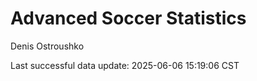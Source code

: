 # Advanced Soccer Statistics
Denis Ostroushko

<!-- gfm -->

Last successful data update: 2025-06-06 15:19:06 CST
